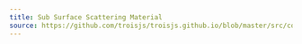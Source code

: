 ```yaml
---
title: Sub Surface Scattering Material
source: https://github.com/troisjs/troisjs.github.io/blob/master/src/components/materials/SubSurface.vue
---
```


<ClientOnly>
  <Dyn folder="materials" component="SubSurface" />
</ClientOnly>
